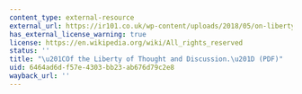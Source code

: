 ```yaml
---
content_type: external-resource
external_url: https://ir101.co.uk/wp-content/uploads/2018/05/on-liberty-ch-2-on-the-liberty-of-thought-and-discussion.pdf
has_external_license_warning: true
license: https://en.wikipedia.org/wiki/All_rights_reserved
status: ''
title: "\u201COf the Liberty of Thought and Discussion.\u201D (PDF)"
uid: 6464ad6d-f57e-4303-bb23-ab676d79c2e8
wayback_url: ''
---
```

